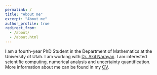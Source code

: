 ```yaml
---
permalink: /
title: "About me"
excerpt: "About me"
author_profile: true
redirect_from: 
  - /about/
  - /about.html
---
```


I am a fourth-year PhD Student in the Department of Mathematics at the University of Utah. I am working with [Dr. Akil Narayan](http://www.sci.utah.edu/~akil/). I am interested scientific computing, numerical analysis and uncertainty quantification. More information about me can be found in my [CV](http://zexinliu.github.io/files/cv.pdf).

